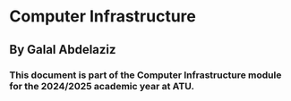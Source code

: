 # Computer Infrastructure

## By Galal Abdelaziz

### This document is part of the Computer Infrastructure module for the 2024/2025 academic year at ATU.
